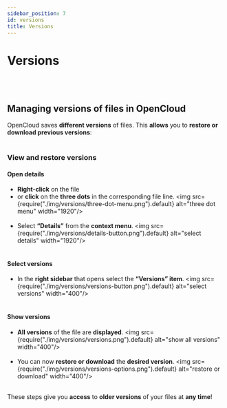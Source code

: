 ```yaml
---
sidebar_position: 7
id: versions
title: Versions
---
```


# Versions

<br/><br/>

## Managing versions of files in OpenCloud

OpenCloud saves **different versions** of files. This **allows** you to **restore or download previous versions**:
<br/><br/>

### View and restore versions

#### Open details

- **Right-click** on the file
- or **click** on the **three dots** in the corresponding file line. <img
  src={require("./img/versions/three-dot-menu.png").default} alt="three dot menu" width="1920"/> <br/><br/>
- Select **“Details”** from the **context menu**. <img src={require("./img/versions/details-button.png").default}
  alt="select details" width="1920"/> <br/><br/>

#### Select versions

- In the **right sidebar** that opens select the **“Versions” item**. <img
  src={require("./img/versions/versions-button.png").default} alt="select versions" width="400"/> <br/><br/>

#### Show versions

- **All versions** of the file are **displayed**. <img src={require("./img/versions/versions.png").default} alt="show
  all versions" width="400"/> <br/><br/>
- You can now **restore or download** the **desired version**. <img
  src={require("./img/versions/versions-options.png").default} alt="restore or download" width="400"/> <br/><br/>

These steps give you **access** to **older versions** of your files at **any time**!

